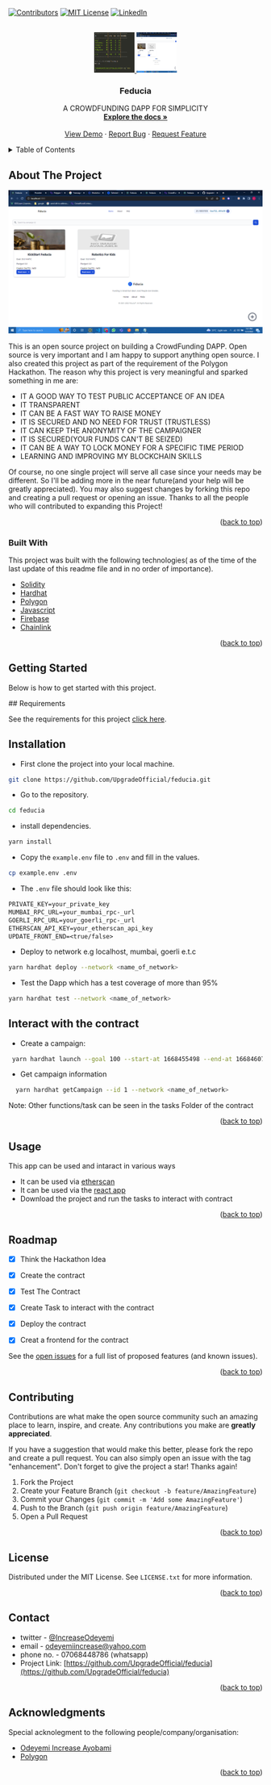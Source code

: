 <div id="top"></div>

[![Contributors][contributors-shield]][contributors-url]
[![MIT License][license-shield]][license-url]
[![LinkedIn][linkedin-shield]][linkedin-url]

<!-- PROJECT LOGO -->
<br />
<div align="center">
  <a href="https://github.com/UpgradeOfficial/feducia">
    <img src="src/assets/github/test_coverage.png" alt="Logo" width="80" height="80">
  </a>
  <a href="https://github.com/UpgradeOfficial/feducia">
    <img src="src/assets/github/feducia_homepage.png" alt="Logo" width="80" height="80">
  </a>

  <h3 align="center">Feducia</h3>

  <p align="center">
    A CROWDFUNDING DAPP FOR SIMPLICITY
    <br />
    <a href="https://github.com/UpgradeOfficial/feducia"><strong>Explore the docs »</strong></a>
    <br />
    <br />
    <a href="https://feducia.vercel.app/">View Demo</a>
    ·
    <a href="https://github.com/UpgradeOfficial/feducia/issues">Report Bug</a>
    ·
    <a href="https://github.com/UpgradeOfficial/feducia/issues">Request Feature</a>
  </p>
</div>

<!-- TABLE OF CONTENTS -->
<details>
  <summary>Table of Contents</summary>
  <ol>
    <li>
      <a href="#about-the-project">About The Project</a>
      <ul>
        <li><a href="#built-with">Built With</a></li>
      </ul>
    </li>
    <li>
      <a href="#getting-started">Getting Started</a>
      <ul>
        <li><a href="#prerequisites">Prerequisites</a></li>
        <li><a href="#installation">Installation</a></li>
      </ul>
    </li>
    <li><a href="#usage">Usage</a></li>
    <li><a href="#roadmap">Roadmap</a></li>
    <li><a href="#contributing">Contributing</a></li>
    <li><a href="#license">License</a></li>
    <li><a href="#contact">Contact</a></li>
    <li><a href="#acknowledgments">Acknowledgments</a></li>
  </ol>
</details>

<!-- ABOUT THE PROJECT -->

## About The Project

[![Product Name Screen Shot][product-screenshot]](https://feducia.vercel.app/)

This is an open source project on building a CrowdFunding DAPP. Open source is very important and I am happy to support anything open source. I also created this project as part of the requirement of the Polygon Hackathon. The reason why this project is very meaningful and sparked something in me are:


- IT A GOOD WAY TO TEST PUBLIC ACCEPTANCE OF AN IDEA
- IT TRANSPARENT
- IT CAN BE A FAST WAY TO RAISE MONEY
- IT IS SECURED AND NO NEED FOR TRUST (TRUSTLESS)
- IT CAN KEEP THE ANONYMITY OF THE CAMPAIGNER
- IT IS SECURED(YOUR FUNDS CAN'T BE SEIZED)
- IT CAN BE A WAY TO LOCK MONEY FOR A SPECIFIC TIME PERIOD
- LEARNING AND IMPROVING MY BLOCKCHAIN SKILLS

Of course, no one single project  will serve all case since your needs may be different. So I'll be adding more in the near future(and your help will be greatly appreciated). You may also suggest changes by forking this repo and creating a pull request or opening an issue. Thanks to all the people who will contributed to expanding this Project!


<p align="right">(<a href="#top">back to top</a>)</p>

### Built With

This project was built with the following technologies( as of the time of the last update of this readme file and in no order of importance).

- [Solidity](https://docs.soliditylang.org/en/v0.8.17/)
- [Hardhat](https://hardhat.org/)
- [Polygon](https://polygon.technology/)
- [Javascript](https://developer.mozilla.org/en-US/docs/Web/JavaScript)
- [Firebase](https://firebase.google.com/docs)
- [Chainlink](https://docs.chain.link/)




<p align="right">(<a href="#top">back to top</a>)</p>

<!-- GETTING STARTED -->

## Getting Started

Below is how to get started with this project.
<div>
## Requirements

See the requirements for this project [click here](https://github.com/UpgradeOfficial/feducia/blob/main/requirements.txt).

## Installation

- First clone the project into your local machine.

```bash
git clone https://github.com/UpgradeOfficial/feducia.git
```

- Go to the repository.

```bash
cd feducia
```

- install dependencies.

```bash
yarn install
```

- Copy the `example.env` file to `.env` and fill in the values.

```bash
cp example.env .env
```

- The `.env` file should look like this:

```text
PRIVATE_KEY=your_private_key
MUMBAI_RPC_URL=your_mumbai_rpc-_url
GOERLI_RPC_URL=your_goerli_rpc-_url
ETHERSCAN_API_KEY=your_etherscan_api_key
UPDATE_FRONT_END=<true/false>
```

- Deploy to network e.g localhost, mumbai, goerli e.t.c

```bash
yarn hardhat deploy --network <name_of_network>
```
- Test the Dapp which has a test coverage of more than 95%

```bash
yarn hardhat test --network <name_of_network>
```

## Interact with the contract

- Create a campaign:

```bash
 yarn hardhat launch --goal 100 --start-at 1668455498 --end-at 1668460778 --network <name_of_network>
```

- Get campaign information

```bash
  yarn hardhat getCampaign --id 1 --network <name_of_network>
```

Note: Other functions/task can be seen in the tasks Folder of the contract
</div>


<p align="right">(<a href="#top">back to top</a>)</p>

<!-- USAGE EXAMPLES -->

## Usage

This app can be used and intaract in various ways 
- It can be used via <a href="https://mumbai.polygonscan.com/address/0x57504F6E94B82FC9035778a0cbd71BeE59B9DF95#code">etherscan</a>
- It can be used via the <a href="https://feducia.vercel.app/">react app</a>
- Download the project and run the tasks to interact with contract

<p align="right">(<a href="#top">back to top</a>)</p>

<!-- ROADMAP -->

## Roadmap

- [x] Think the Hackathon Idea
- [x] Create the contract
- [x] Test The Contract
- [x] Create Task to interact with the contract
- [x] Deploy the contract
- [x] Creat a frontend for the contract
  

See the [open issues](https://github.com/UpgradeOfficial/feducia/issues) for a full list of proposed features (and known issues).

<p align="right">(<a href="#top">back to top</a>)</p>

<!-- CONTRIBUTING -->

## Contributing

Contributions are what make the open source community such an amazing place to learn, inspire, and create. Any contributions you make are **greatly appreciated**.

If you have a suggestion that would make this better, please fork the repo and create a pull request. You can also simply open an issue with the tag "enhancement".
Don't forget to give the project a star! Thanks again!

1. Fork the Project
2. Create your Feature Branch (`git checkout -b feature/AmazingFeature`)
3. Commit your Changes (`git commit -m 'Add some AmazingFeature'`)
4. Push to the Branch (`git push origin feature/AmazingFeature`)
5. Open a Pull Request

<p align="right">(<a href="#top">back to top</a>)</p>

<!-- LICENSE -->

## License

Distributed under the MIT License. See `LICENSE.txt` for more information.

<p align="right">(<a href="#top">back to top</a>)</p>

<!-- CONTACT -->

## Contact

- twitter - [@IncreaseOdeyemi](https://twitter.com/IncreaseOdeyemi) 
- email - odeyemiincrease@yahoo.com 
- phone no. - 07068448786 (whatsapp)
- Project Link: [https://github.com/UpgradeOfficial/feducia](https://github.com/UpgradeOfficial/feducia)

<p align="right">(<a href="#top">back to top</a>)</p>

<!-- ACKNOWLEDGMENTS -->

## Acknowledgments

Special acknolegment to the following people/company/organisation:

- [Odeyemi Increase Ayobami](https://github.com/UpgradeOfficial/)
- [Polygon](https://polygon.technology/)



<p align="right">(<a href="#top">back to top</a>)</p>

<!-- MARKDOWN LINKS & IMAGES -->
<!-- https://www.markdownguide.org/basic-syntax/#reference-style-links -->

[contributors-shield]: https://img.shields.io/badge/Contributors-1-orange
[contributors-url]: https://github.com/UpgradeOfficial/feducia/graphs/contributors
[forks-shield]: https://img.shields.io/github/forks/UpgradeOfficial/feducia.svg?style=for-the-badge
[forks-url]: https://github.com/UpgradeOfficial/feducia/network/members
[stars-shield]: https://img.shields.io/github/stars/UpgradeOfficial/feducia.svg?style=for-the-badge
[stars-url]: https://github.com/UpgradeOfficial/feducia/stargazers
[issues-shield]: https://img.shields.io/github/issues/UpgradeOfficial/feducia.svg?style=for-the-badge
[issues-url]: https://github.com/UpgradeOfficial/feducia/issues
[license-shield]: https://img.shields.io/github/license/UpgradeOfficial/feducia.svg?style=for-the-badge
[license-url]: https://github.com/UpgradeOfficial/feducia/blob/master/LICENSE.txt
[linkedin-shield]: https://img.shields.io/badge/-LinkedIn-black.svg?style=for-the-badge&logo=linkedin&colorB=555
[linkedin-url]: https://www.linkedin.com/in/odeyemi-increase/
[product-screenshot]: src/assets/github/feducia_homepage.png